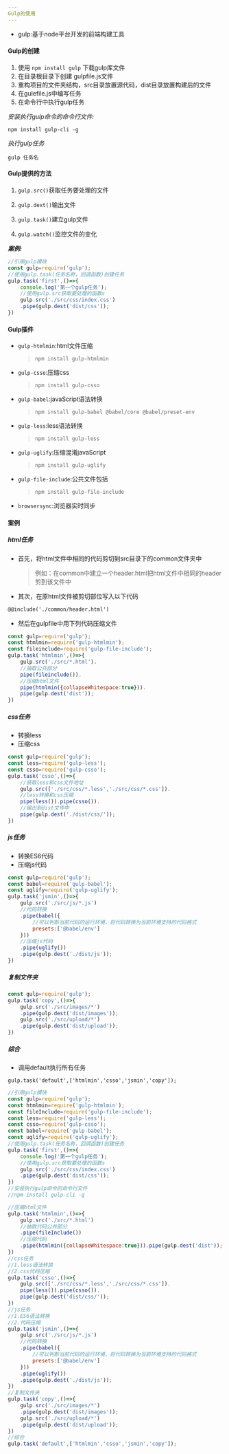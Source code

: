 ```yaml
---
Gulp的使用
---
```


* gulp:基于node平台开发的前端构建工具

#### Gulp的创建

1. 使用 `npm install gulp` 下载gulp库文件
2. 在目录根目录下创建 gulpfile.js文件
3. 重构项目的文件夹结构，src目录放置源代码，dist目录放置构建后的文件
4. 在gulefile.js中编写任务
5. 在命令行中执行gulp任务

*安装执行gulp命令的命令行文件:*

```
npm install gulp-cli -g
```

_执行gulp任务_

```
gulp 任务名
```

#### Gulp提供的方法

1. `gulp.src()`获取任务要处理的文件

2. `gulp.dext()`输出文件

3. `gulp.task()`建立gulp文件

4. `gulp.watch()`监控文件的变化

**_案例:_**

```javascript
//引用gulp模块
const gulp=require('gulp');
//使用gulp.task(任务名称，回调函数)创建任务
gulp.task('first',()=>{
    console.log('第一个gulp任务');
    //使用gulp.src获取要处理的函数s
    gulp.src('./src/css/index.css')
    .pipe(gulp.dest('dist/css'));
})
```

#### Gulp插件

* `gulp-htmlmin`:html文件压缩

  > `npm install gulp-htmlmin`

* `gulp-csso`:压缩css

  > `npm install gulp-csso`

* `gulp-babel`:javaScript语法转换

  > `npm install gulp-babel @babel/core @babel/preset-env`

* `gulp-less`:less语法转换

  > `npm install gulp-less`

* `gulp-uglify`:压缩混淆javaScript

  > `npm install gulp-uglify`

* `gulp-file-include`:公共文件包括

  >`npm install gulp-file-include`

* `browsersync`:浏览器实时同步

#### 案例

##### html任务

* 首先，将html文件中相同的代码剪切到src目录下的common文件夹中

  > 例如：在common中建立一个header.html把html文件中相同的header剪到该文件中

* 其次，在原html文件被剪切部位写入以下代码

```html
@@include('./common/header.html')
```

* 然后在gulpfile中用下列代码压缩文件

```javascript
const gulp=require('gulp');
const htmlmin=require('gulp-htmlmin');
const fileinclude=require('gulp-file-include');
gulp.task('htmlmin',()=>{
    gulp.src('./src/*.html').
    //抽取公共部分
    pipe(fileinclude()).
    //压缩html文件
    pipe(htmlmin({collapseWhitespace:true})).
    pipe(gulp.dest('dist'));
})
```

##### css任务

* 转换less
* 压缩css

```javascript
const gulp=require('gulp');
const less=require('gulp-less');
const csso=require('gulp-csso');
gulp.task('csso',()=>{
    //获取less和css文件地址
	gulp.src(['./src/css/*.less','./src/css/*.css']).
    //less转换和css压缩
    pipe(less()).pipe(csso()).
    //输出到dist文件中
    pipe(gulp.dest('./dist/css/'));
})
```

##### js任务

* 转换ES6代码
* 压缩js代码

```javascript
const gulp=require('gulp');
const babel=require('gulp-babel');
const uglify=require('gulp-uglify');
gulp.task('jsmin',()=>{
    gulp.src('./src/js/*.js')
    //代码转换
    .pipe(babel({
        //可以判断当前代码的运行环境，将代码转换为当前环境支持的代码格式
        presets:['@babel/env']
    }))
    //压缩js代码
    .pipe(uglify())
    .pipe(gulp.dest('./dist/js'));
})
```

##### 复制文件夹

```javascript
const gulp=require('gulp');
gulp.task('copy',()=>{
    gulp.src('./src/images/*')
    .pipe(gulp.dest('dist/images'));
    gulp.src('./src/upload/*')
    .pipe(gulp.dest('dist/upload'));
})
```

##### 综合

* 调用default执行所有任务

```
gulp.task('default',['htmlmin','csso','jsmin','copy']);
```

```javascript
//引用gulp模块
const gulp=require('gulp');
const htmlmin=require('gulp-htmlmin');
const fileInclude=require('gulp-file-include');
const less=require('gulp-less');
const csso=require('gulp-csso');
const babel=require('gulp-babel');
const uglify=require('gulp-uglify');
//使用gulp.task(任务名称，回调函数)创建任务
gulp.task('first',()=>{
    console.log('第一个gulp任务');
    //使用gulp.src获取要处理的函数s
    gulp.src('./src/css/index.css')
    .pipe(gulp.dest('dist/css'));
})
//安装执行gulp命令的命令行文件
//npm install gulp-cli -g

//压缩html文件
gulp.task('htmlmin',()=>{
    gulp.src('./src/*.html')
    //抽取代码公共部分
    .pipe(fileInclude())
    //压缩代码
    .pipe(htmlmin({collapseWhitespace:true})).pipe(gulp.dest('dist'));
})
//css任务
//1.less语法转换
//2.css代码压缩
gulp.task('csso',()=>{
    gulp.src(['./src/css/*.less','./src/css/*.css']).
    pipe(less()).pipe(csso()).
    pipe(gulp.dest('dist/css/'));
})
//js任务
//1.ES6语法转换
//2.代码压缩
gulp.task('jsmin',()=>{
    gulp.src('./src/js/*.js')
    //代码转换
    .pipe(babel({
        //可以判断当前代码的运行环境，将代码转换为当前环境支持的代码格式
        presets:['@babel/env']
    }))
    .pipe(uglify())
    .pipe(gulp.dest('./dist/js'));
})
//复制文件夹
gulp.task('copy',()=>{
    gulp.src('./src/images/*')
    .pipe(gulp.dest('dist/images'));
    gulp.src('./src/upload/*')
    .pipe(gulp.dest('dist/upload'));
})
//综合
gulp.task('default',['htmlmin','csso','jsmin','copy']);
```

